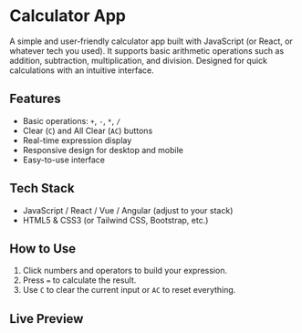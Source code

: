 # Calculator App

A simple and user-friendly calculator app built with JavaScript (or React, or whatever tech you used). It supports basic arithmetic operations such as addition, subtraction, multiplication, and division. Designed for quick calculations with an intuitive interface.

## Features

- Basic operations: `+`, `-`, `*`, `/`
- Clear (`C`) and All Clear (`AC`) buttons
- Real-time expression display
- Responsive design for desktop and mobile
- Easy-to-use interface

## Tech Stack

- JavaScript / React / Vue / Angular (adjust to your stack)
- HTML5 & CSS3 (or Tailwind CSS, Bootstrap, etc.)

## How to Use

1. Click numbers and operators to build your expression.
2. Press `=` to calculate the result.
3. Use `C` to clear the current input or `AC` to reset everything.

## Live Preview

